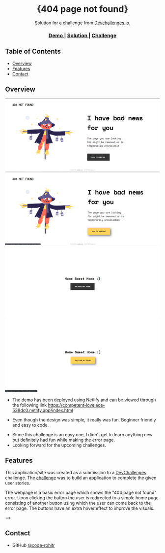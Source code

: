 <!-- Please update value in the {}  -->

<h1 align="center">{404 page not found}</h1>

<div align="center">
   Solution for a challenge from  <a href="http://devchallenges.io" target="_blank">Devchallenges.io</a>.
</div>

<div align="center">
  <h3>
    <a href="https://{competent-lovelace-538dc0.netlify.app}">
      Demo
    </a>
    <span> | </span>
    <a href="https://{https://github.com/code-rohitr/devChallenges/tree/main/404%20page%20not%20found}">
      Solution
    </a>
    <span> | </span>
    <a href="https://devchallenges.io/challenges/wBunSb7FPrIepJZAg0sY">
      Challenge
    </a>
  </h3>
</div>

<!-- TABLE OF CONTENTS -->

## Table of Contents

- [Overview](#overview)
  <!-- - [Built With](#built-with) -->
- [Features](#features)
- [Contact](#contact)
<!-- - [Acknowledgements](#acknowledgements) -->

<!-- OVERVIEW -->

## Overview

![screenshot](https://github.com/code-rohitr/devChallenges/blob/main/404%20page%20not%20found/screenshots/1.PNG?raw=true)
![screenshot](https://github.com/code-rohitr/devChallenges/blob/main/404%20page%20not%20found/screenshots/2.png?raw=true)
![screenshot](https://github.com/code-rohitr/devChallenges/blob/main/404%20page%20not%20found/screenshots/3.PNG?raw=true)
![screenshot](https://github.com/code-rohitr/devChallenges/blob/main/404%20page%20not%20found/screenshots/4.png?raw=true)

<!-- Introduce your projects by taking a screenshot or a gif. Try to tell visitors a story about your project by answering: -->

- The demo has been deployed using Netlify and can be viewed through the following link https://competent-lovelace-538dc0.netlify.app/index.html
<!-- - What was your experience?    -->
- Even though the design was simple, it really was fun. Beginner friendly and easy to code.
<!-- - What have you learned/improved?    -->
- Since this challenge is an easy one, I didn't get to learn anything new but definitely had fun while making the error page.
- Looking forward for the upcoming challenges.

<!-- ### Built With -->

<!-- This section should list any major frameworks that you built your project using. Here are a few examples.-->

<!-- - [React](https://reactjs.org/)
- [Vue.js](https://vuejs.org/)
- [Tailwind](https://tailwindcss.com/) -->

## Features

<!-- List the features of your application or follow the template. Don't share the figma file here :) -->

This application/site was created as a submission to a [DevChallenges](https://devchallenges.io/challenges) challenge. The [challenge](https://devchallenges.io/challenges/wBunSb7FPrIepJZAg0sY) was to build an application to complete the given user stories.

The webpage is a basic error page which shows the "404 page not found" error. Upon clicking the button the user is redirected to a simple home page consisting of another button using which the user can come back to the error page.
The buttons have an extra hover effect to improve the visuals. 

<!-- 
## Acknowledgements

<!-- This section should list any articles or add-ons/plugins that helps you to complete the project. This is optional but it will help you in the future. For exmpale -->

<!-- - [Steps to replicate a design with only HTML and CSS](https://devchallenges-blogs.web.app/how-to-replicate-design/)
- [Node.js](https://nodejs.org/)
- [Marked - a markdown parser](https://github.com/chjj/marked) --> -->

## Contact

- GitHub [@code-rohitr](https://{https://github.com/code-rohitr})
